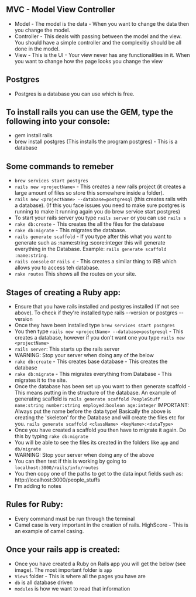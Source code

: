 ## MVC - Model View Controller 
  - Model - The model is the data - When you want to change the data then you change the model.
  - Controller - This deals with passing between the model and the view. You should have a simple controller and the complexitiy should be all done in the model.
  - View - This is the UI - Your view never has any functionalities in it. When you want to change how the page looks you change the view

## Postgres 
  - Postgres is a database you can use which is free. 


## To install rails you can use the GEM, type the following into your console:
  - gem install rails 
  - brew install postgres (This installs the program postgres) - This is a database 

## Some commands  to remeber
  - `brew services start postgres` 
  - `rails new <projectName>` - This creates a new rails project (it creates a large amount of files so store this somewhere inside a folder).
  - `rails new <projectName> --database=postgresql` (this creates rails with a database). (If this you face issues you need to make sure postgres is running to make it running again you do brew service start postgres)
  - To start your rails server you type `rails server` or you can use `rails s`
  - `rake db:create` - This creates the all the files for the database
  - `rake db:migrate` - This migrates the database.
  - `rails generate scaffold` - If you type after this what you want to generate such as :name:string :score:integer this will generate everything in the Database. Example: `rails generate scaffold :name:string`.
  - `rails console` or `rails c` - This creates a similar thing to IRB which allows you to access teh database.
  - `rake routes` This shows all the routes on your site.

## Stages of creating a Ruby app:
  - Ensure that you have rails installed and postgres installed (If not see above). To check if they're installed type rails --version or postgres --version
  - Once they have been installed type `brew services start postgres`
  - You then type `rails new <projectName> --database=postgresql` - This creates a database, however if you don't want one you type `rails new <projectName>`
  - `rails server`: This starts up the rails server 
  - WARNING: Stop your server when doing any of the below
  - `rake db:create` - This creates base database  - This creates the database
  - `rake db:migrate` - This migrates everything from Database - This migrates it to the site. 
  - Once the database has been set up you want to then generate scaffold - This means putting in the structure of the database. An example of generating scaffold is 
  `rails generate scaffold PeopleStuff name:string number:string employed:boolean age:integer` IMPORTANT: Always put the name before the data type! Basically the above is creating the 'skeleton' for the Database and will create the files etc for you.  `rails generate scaffold <className> <keyName>:<dataType>`
  - Once you have created a scaffold you then have to migrate it again. Do this by typing `rake db:migrate`
  - You will be able to see the files its created in the folders like `app` and `db/migrate`
  - WARNING: Stop your server when doing any of the above
  - You can then test if this is working by going to `localhost:3000/rails/info/routes` 
  - You then copy one of the paths to get to the data input fields such as: http://localhost:3000/people_stuffs
  - I'm adding to notes
  
## Rules for Ruby: 
  - Every command must be run through the terminal
  - Camel case is very important in the creation of rails. HighScore - This is an example of camel casing. 
## Once your rails app is created: 
  - Once you have created a Ruby on Rails app you will get the below (see image). The most important folder is `app`
  - `Views` folder - This is where all the pages you have are 
  - `db` is all database driven
  - `modules` is how we want to read that information

